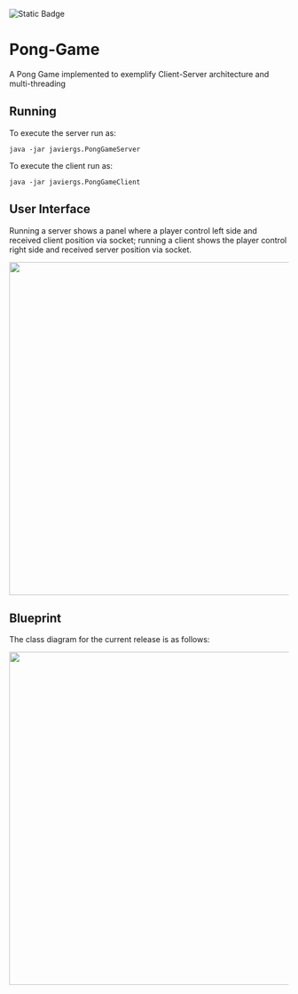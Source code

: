 ![Static Badge](https://img.shields.io/badge/author-javiergs-orange)

# Pong-Game
A Pong Game implemented to exemplify Client-Server architecture and multi-threading
<br>
## Running

To execute the server run as:
```
java -jar javiergs.PongGameServer
```

To execute the client run as:
```
java -jar javiergs.PongGameClient
```
## User Interface

Running a server shows a panel where a player control left side and received client position via socket; running a client shows the player control right side and received server position via socket.
<p align="center">
<IMG SRC="https://github.com/CSC308/Pong-Game/assets/3814755/b3dcb362-294e-4ad7-9562-2203557a4f45" WIDTH=600>
<p>
  
## Blueprint
The class diagram for the current release is as follows:
<p align="center">
<IMG SRC="https://github.com/CSC308/Pong-Game/assets/3814755/498fd7d3-4def-439e-83ec-c43cf8c12f65" WIDTH=600>
</p>
